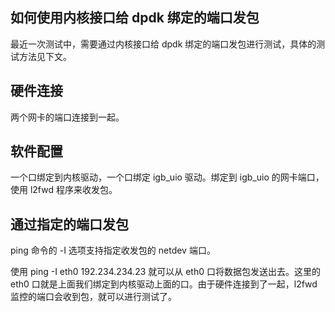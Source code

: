 ## 如何使用内核接口给 dpdk 绑定的端口发包
最近一次测试中，需要通过内核接口给 dpdk 绑定的端口发包进行测试，具体的测试方法见下文。

## 硬件连接
两个网卡的端口连接到一起。
## 软件配置
一个口绑定到内核驱动，一个口绑定 igb_uio 驱动。绑定到 igb_uio 的网卡端口，使用 l2fwd 程序来收发包。
## 通过指定的端口发包
ping 命令的 -I 选项支持指定收发包的 netdev 端口。

使用 ping -I eth0 192.234.234.23 就可以从 eth0 口将数据包发送出去。这里的 eth0 口就是上面我们绑定到内核驱动上面的口。由于硬件连接到了一起，l2fwd 监控的端口会收到包，就可以进行测试了。


